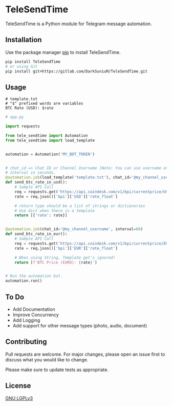 # TeleSendTime
TeleSendTime is a Python module for Telegram message automation.

## Installation

Use the package manager [pip](https://pip.pypa.io/en/stable/) to install TeleSendTime.

```bash
pip install TeleSendTime
# or using Git
pip install git+https://gitlab.com/DarkSuniuM/TeleSendTime.git
```

## Usage

```
# template.txt
# "$" prefixed words are variables
BTC Rate (USD): $rate
```

```python
# app.py

import requests

from tele_sendtime import Automation
from tele_sendtime import load_template


automation = Automation('MY_BOT_TOKEN')


# chat_id => Chat ID or Channel Username (Note: You can use username only for channels)
# interval in seconds.
@automation.job(load_template('template.txt'), chat_id='@my_channel_username', interval=60)
def send_btc_rate_in_usd():
    # Sample API Call
    req = requests.get('https://api.coindesk.com/v1/bpi/currentprice/USD.json')
    rate = req.json()['bpi']['USD']['rate_float']

    # return type should be a list of strings or dictianories
    # Use dict when there is a template
    return [{'rate': rate}] 


@automation.job(chat_id='@my_channel_username', interval=60)
def send_btc_rate_in_eur():
    # Sample API Call
    req = requests.get('https://api.coindesk.com/v1/bpi/currentprice/EUR.json')
    rate = req.json()['bpi']['EUR']['rate_float']

    # When using String, Template get's ignored!
    return [f'BTC Price (EURO): {rate}']


# Run the automation bot.
automation.run()
```

## To Do
* Add Documentation
* Improve Concurrency
* Add Logging
* Add support for other message types (photo, audio, document)


## Contributing
Pull requests are welcome. For major changes, please open an issue first to discuss what you would like to change.

Please make sure to update tests as appropriate.

## License
[GNU LGPLv3](https://choosealicense.com/licenses/lgpl-3.0/)